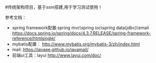 #传统架构项目，基于ssm搭建,用于学习测试使用！

参考文档： 
- spring framework配置:spring mvc\spring ioc\spring data(jdbc)\email https://docs.spring.io/spring/docs/4.3.7.RELEASE/spring-framework-reference/htmlsingle/ 
- mybatis配置： http://www.mybatis.org/mybatis-3/zh/index.html 
- mail: https://javaee.github.io/javamail/ 
- 前端ui工具：layui http://www.layui.com/doc/
